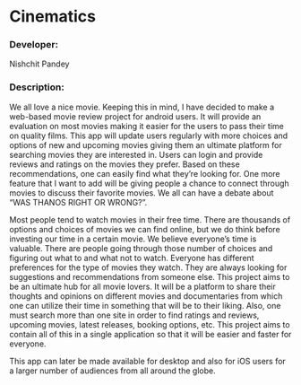 
# Cinematics

### Developer:
Nishchit Pandey

### Description:
We all love a nice movie. Keeping this in mind, I have decided to make a web-based movie review project for android users. It will provide an evaluation on most movies making it easier for the users to pass their time on quality films. This app will update users regularly with more choices and options of new and upcoming movies giving them an ultimate platform for searching movies they are interested in. Users can login and provide reviews and ratings on the movies they prefer. Based on these recommendations, one can easily find what they’re looking for. One more feature that I want to add will be giving people a chance to connect through movies to discuss their favorite movies. We all can have a debate about “WAS THANOS RIGHT OR WRONG?”. 

Most people tend to watch movies in their free time. There are thousands of options and choices of movies we can find online, but we do think before investing our time in a certain movie. We believe everyone’s time is valuable. There are people going through those number of choices and figuring out what to and what not to watch. Everyone has different preferences for the type of movies they watch. They are always looking for suggestions and recommendations from someone else.  This project aims to be an ultimate hub for all movie lovers. It will be a platform to share their thoughts and opinions on different movies and documentaries from which one can utilize their time in something that will be to their liking.
Also, one must search more than one site in order to find ratings and reviews, upcoming movies, latest releases, booking options, etc. This project aims to contain all of this in a single application so that it will be easier and faster for everyone.

This app can later be made available for desktop and also for iOS users for a larger number of audiences from all around the globe. 






